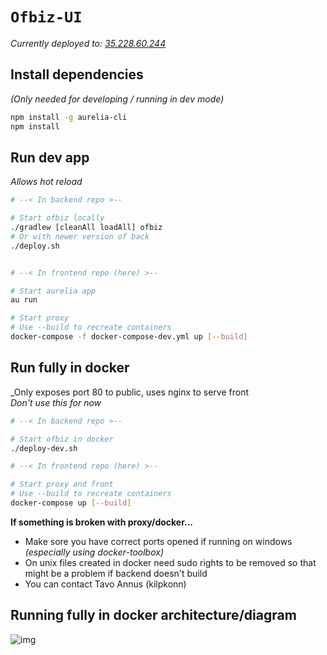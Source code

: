 # `Ofbiz-UI`

_Currently deployed to: [35.228.60.244](http://35.228.60.244)_

## Install dependencies
_(Only needed for developing / running in dev mode)_

```bash
npm install -g aurelia-cli
npm install
```

## Run dev app
_Allows hot reload_
```bash
# --< In backend repo >--

# Start ofbiz locally
./gradlew [cleanAll loadAll] ofbiz
# Or with newer version of back
./deploy.sh


# --< In frontend repo (here) >--

# Start aurelia app
au run

# Start proxy
# Use --build to recreate containers
docker-compose -f docker-compose-dev.yml up [--build]
```

## Run fully in docker
_Only exposes port 80 to public, uses nginx to serve front  
_Don't use this for now_
```bash
# --< In backend repo >--

# Start ofbiz in docker  
./deploy-dev.sh

# --< In frontend repo (here) >--

# Start proxy and front
# Use --build to recreate containers
docker-compose up [--build]
```

**If something is broken with proxy/docker...**
- Make sore you have correct ports opened if running on windows _(especially using docker-toolbox)_
- On unix files created in docker need sudo rights to be removed so that might be a problem if backend doesn't build
- You can contact Tavo Annus (kilpkonn)

## Running fully in docker architecture/diagram
![img](./readme/deploy-proxy.png)
